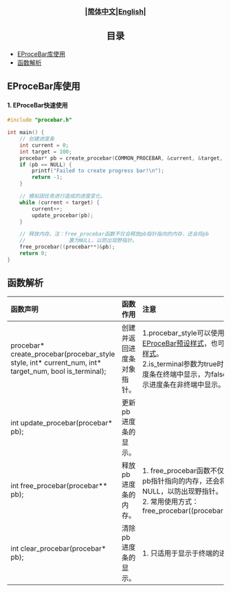 ### <div align="center">|[简体中文](EProceBar.md)|[English](../en/EProceBar_en.md)|</div>

## <div align="center">目录</div> 
- [EProceBar库使用](#eprocebar库使用)
- [函数解析](#函数解析)

## EProceBar库使用
#### 1. EProceBar快速使用
```c
#include "procebar.h"

int main() {
    // 创建进度条
    int current = 0;
    int target = 100;
    procebar* pb = create_procebar(COMMON_PROCEBAR, &current, &target, NULL,true); // 使用COMMON_PROCEBAR样式
    if (pb == NULL) { 
        printf("Failed to create progress bar!\n");
        return -1;
    }

    // 模拟因任务进行造成的进度变化。
    while (current < target) {
        current++;
        update_procebar(pb);
    }

    // 释放内存。注：free_procebar函数不仅会释放pb指针指向的内存，还会将pb
    //              置为NULL，以防出现野指针。
    free_procebar((procebar**)&pb);
    return 0;
}
```

## 函数解析
|函数声明|函数作用|注意|
|:-|:-|:-|
|procebar* create_procebar(procebar_style style, int* current_num, int* target_num, bool is_terminal);|创建并返回进度条对象指针。|1.procebar_style可以使用[EProceBar预设样式](EProceBar_Style.md#eprocebar预设样式)，也可以[自定义样式](EProceBar_Style.md#eprocebar自定义样式)。<br>2.is_terminal参数为true时，表示进度条在终端中显示，为false时，表示进度条在非终端中显示。|
|int update_procebar(procebar* pb);|更新pb进度条的显示。||
|int free_procebar(procebar** pb);|释放pb进度条的内存。|1. free_procebar函数不仅会释放pb指针指向的内存，还会将pb置为NULL，以防出现野指针。<br>2. 常用使用方式：free_procebar((procebar**)&pb);|
|int clear_procebar(procebar* pb);|清除pb进度条的显示。|1. 只适用于显示于终端的进度条。|